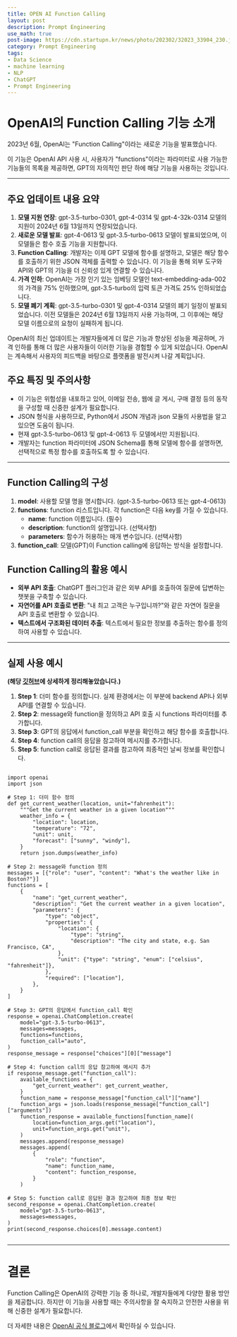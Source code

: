 ```yaml
---
title: OPEN AI Function Calling
layout: post
description: Prompt Engineering
use_math: true
post-image: https://cdn.startupn.kr/news/photo/202302/32023_33904_230.jpg
category: Prompt Engineering
tags:
- Data Science
- machine learning
- NLP
- ChatGPT
- Prompt Engineering
---
```


# **OpenAI의 Function Calling 기능 소개**

2023년 6월, OpenAI는 "Function Calling"이라는 새로운 기능을 발표했습니다.

이 기능은 OpenAI API 사용 시, 사용자가 "functions"이라는 파라미터로 사용 가능한 기능들의 목록을 제공하면, GPT의 자의적인 판단 하에 해당 기능을 사용하는 것입니다.

---

## **주요 업데이트 내용 요약**

1. **모델 지원 연장**: gpt-3.5-turbo-0301, gpt-4-0314 및 gpt-4-32k-0314 모델의 지원이 2024년 6월 13일까지 연장되었습니다.
2. **새로운 모델 발표**: gpt-4-0613 및 gpt-3.5-turbo-0613 모델이 발표되었으며, 이 모델들은 함수 호출 기능을 지원합니다.
3. **Function Calling**: 개발자는 이제 GPT 모델에 함수를 설명하고, 모델은 해당 함수를 호출하기 위한 JSON 객체를 출력할 수 있습니다. 이 기능을 통해 외부 도구와 API와 GPT의 기능을 더 신뢰성 있게 연결할 수 있습니다.
4. **가격 인하**: OpenAI는 가장 인기 있는 임베딩 모델인 text-embedding-ada-002의 가격을 75% 인하했으며, gpt-3.5-turbo의 입력 토큰 가격도 25% 인하되었습니다.
5. **모델 폐기 계획**: gpt-3.5-turbo-0301 및 gpt-4-0314 모델의 폐기 일정이 발표되었습니다. 이전 모델들은 2024년 6월 13일까지 사용 가능하며, 그 이후에는 해당 모델 이름으로의 요청이 실패하게 됩니다.

OpenAI의 최신 업데이트는 개발자들에게 더 많은 기능과 향상된 성능을 제공하며, 가격 인하를 통해 더 많은 사용자들이 이러한 기능을 경험할 수 있게 되었습니다. OpenAI는 계속해서 사용자의 피드백을 바탕으로 플랫폼을 발전시켜 나갈 계획입니다.

  

## **주요 특징 및 주의사항**

- 이 기능은 위험성을 내포하고 있어, 이메일 전송, 웹에 글 게시, 구매 결정 등의 동작을 구성할 때 신중한 설계가 필요합니다.
- JSON 형식을 사용하므로, Python에서 JSON 개념과 json 모듈의 사용법을 알고 있으면 도움이 됩니다.
- 현재 gpt-3.5-turbo-0613 및 gpt-4-0613 두 모델에서만 지원됩니다.
- 개발자는 function 파라미터에 JSON Schema를 통해 모델에 함수를 설명하면, 선택적으로 특정 함수를 호출하도록 할 수 있습니다.

---

## **Function Calling의 구성**

1. **model**: 사용할 모델 명을 명시합니다. (gpt-3.5-turbo-0613 또는 gpt-4-0613)
2. **functions**: function 리스트입니다. 각 function은 다음 key를 가질 수 있습니다.
    - **name**: function 이름입니다. (필수)
    - **description**: function의 설명입니다. (선택사항)
    - **parameters**: 함수가 허용하는 매개 변수입니다. (선택사항)
3. **function_call**: 모델(GPT)이 Function calling에 응답하는 방식을 설정합니다.

## **Function Calling의 활용 예시**

- **외부 API 호출**: ChatGPT 플러그인과 같은 외부 API를 호출하여 질문에 답변하는 챗봇을 구축할 수 있습니다.
- **자연어를 API 호출로 변환**: "내 최고 고객은 누구입니까?"와 같은 자연어 질문을 API 호출로 변환할 수 있습니다.
- **텍스트에서 구조화된 데이터 추출**: 텍스트에서 필요한 정보를 추출하는 함수를 정의하여 사용할 수 있습니다.

---

## **실제 사용 예시**

**(해당 [깃허브](https://github.com/sparkerhoney/function_calling)에 상세하게 정리해놓았습니다.)**

1. **Step 1**: 더미 함수를 정의합니다. 실제 환경에서는 이 부분에 backend API나 외부 API를 연결할 수 있습니다.
2. **Step 2**: message와 function을 정의하고 API 호출 시 functions 파라미터를 추가합니다.
3. **Step 3**: GPT의 응답에서 function_call 부분을 확인하고 해당 함수를 호출합니다.
4. **Step 4**: function call의 응답을 참고하여 메시지를 추가합니다.
5. **Step 5**: function call로 응답된 결과를 참고하여 최종적인 날씨 정보를 확인합니다.


```

import openai
import json

# Step 1: 더미 함수 정의
def get_current_weather(location, unit="fahrenheit"):
    """Get the current weather in a given location"""
    weather_info = {
        "location": location,
        "temperature": "72",
        "unit": unit,
        "forecast": ["sunny", "windy"],
    }
    return json.dumps(weather_info)

# Step 2: message와 function 정의
messages = [{"role": "user", "content": "What's the weather like in Boston?"}]
functions = [
    {
        "name": "get_current_weather",
        "description": "Get the current weather in a given location",
        "parameters": {
            "type": "object",
            "properties": {
                "location": {
                    "type": "string",
                    "description": "The city and state, e.g. San Francisco, CA",
                },
                "unit": {"type": "string", "enum": ["celsius", "fahrenheit"]},
            },
            "required": ["location"],
        },
    }
]

# Step 3: GPT의 응답에서 function_call 확인
response = openai.ChatCompletion.create(
    model="gpt-3.5-turbo-0613",
    messages=messages,
    functions=functions,
    function_call="auto",
)
response_message = response["choices"][0]["message"]

# Step 4: function call의 응답 참고하여 메시지 추가
if response_message.get("function_call"):
    available_functions = {
        "get_current_weather": get_current_weather,
    }
    function_name = response_message["function_call"]["name"]
    function_args = json.loads(response_message["function_call"]["arguments"])
    function_response = available_functions[function_name](
        location=function_args.get("location"),
        unit=function_args.get("unit"),
    )
    messages.append(response_message)
    messages.append(
        {
            "role": "function",
            "name": function_name,
            "content": function_response,
        }
    )

# Step 5: function call로 응답된 결과 참고하여 최종 정보 확인
second_response = openai.ChatCompletion.create(
    model="gpt-3.5-turbo-0613",
    messages=messages,
)
print(second_response.choices[0].message.content)


```

---

# **결론**

Function Calling은 OpenAI의 강력한 기능 중 하나로, 개발자들에게 다양한 활용 방안을 제공합니다. 하지만 이 기능을 사용할 때는 주의사항을 잘 숙지하고 안전한 사용을 위해 신중한 설계가 필요합니다.

더 자세한 내용은 [OpenAI 공식 블로그](https://openai.com/blog/function-calling-and-other-api-updates)에서 확인하실 수 있습니다.